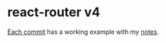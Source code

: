 # react-router v4
[Each commit](https://github.com/KarandikarMihir/rrv4/commits/master) has a working example with my [notes](https://github.com/KarandikarMihir/rrv4/blob/master/notes.md).

